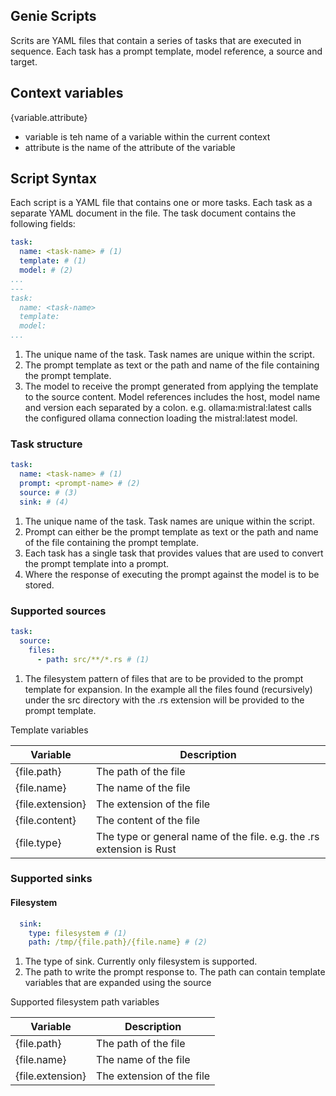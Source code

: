 ## Genie Scripts

Scrits are YAML files that contain a series of tasks that are executed in sequence. Each task has a prompt template,
model reference, a source and target.


## Context variables

{variable.attribute}

* variable is teh name of a variable within the current context
* attribute is the name of the attribute of the variable

## Script Syntax

Each script is a YAML file that contains one or more tasks. Each task as a separate YAML document in the file. The task
document contains the following fields:

```yaml
task:
  name: <task-name> # (1)
  template: # (1)
  model: # (2)
...
---
task:
  name: <task-name>
  template:
  model:
...
```

1. The unique name of the task. Task names are unique within the script.
2. The prompt template as text or the path and name of the file containing the prompt template.
3. The model to receive the prompt generated from applying the template to the source content. Model references includes
   the host, model name and version each separated by a colon. e.g. ollama:mistral:latest calls the configured ollama
   connection loading the mistral:latest model.

### Task structure

```yaml
task:
  name: <task-name> # (1)
  prompt: <prompt-name> # (2)
  source: # (3)
  sink: # (4)

```

1. The unique name of the task. Task names are unique within the script.
2. Prompt can either be the prompt template as text or the path and name of the file containing the prompt template.
3. Each task has a single task that provides values that are used to convert the prompt template into a prompt.
4. Where the response of executing the prompt against the model is to be stored.

### Supported sources

```yaml
task:
  source:
    files:
      - path: src/**/*.rs # (1)
```

1. The filesystem pattern of files that are to be provided to the prompt template for expansion. In the example all the
   files found (recursively) under the src directory with the .rs extension will be provided to the prompt template.

Template variables

| Variable         | Description                                                          |
|------------------|----------------------------------------------------------------------|
| {file.path}      | The path of the file                                                 |
| {file.name}      | The name of the file                                                 |
| {file.extension} | The extension of the file                                            |
| {file.content}   | The content of the file                                              |
| {file.type}      | The type or general name of the file. e.g. the .rs extension is Rust |

### Supported sinks

#### Filesystem

```yaml
  sink:
    type: filesystem # (1)
    path: /tmp/{file.path}/{file.name} # (2)
```

1. The type of sink. Currently only filesystem is supported.
2. The path to write the prompt response to. The path can contain template variables that are expanded using the source

Supported filesystem path variables

| Variable         | Description               |
|------------------|---------------------------|
| {file.path}      | The path of the file      |
| {file.name}      | The name of the file      |
| {file.extension} | The extension of the file |

